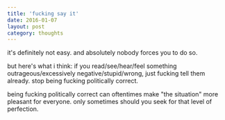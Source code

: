 ```yaml
---
title: 'fucking say it'
date: 2016-01-07
layout: post
category: thoughts
---
```


it's definitely not easy. and absolutely nobody forces you to do so.

but here's what i think: if you read/see/hear/feel something outrageous/excessively negative/stupid/wrong,
just fucking tell them already. stop being fucking politically correct.

being fucking politically correct can oftentimes make "the situation" more pleasant for everyone.
only sometimes should you seek for that level of perfection.
